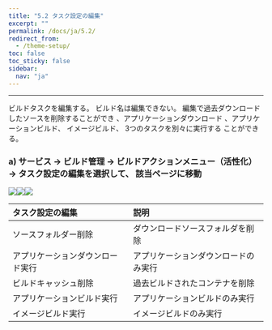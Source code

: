 ```yaml
---
title: "5.2 タスク設定の編集"
excerpt: ""
permalink: /docs/ja/5.2/
redirect_from:
  - /theme-setup/
toc: false
toc_sticky: false
sidebar:
  nav: "ja"
---
```



---

ビルドタスクを編集する。 ビルド名は編集できない。 編集で過去ダウンロードしたソースを削除することができ 、アプリケーションダウンロード 、アプリケーションビルド、 イメージビルド、 3つのタスクを別々に実行する
ことができる。

### a\) サービス → ビルド管理 → ビルドアクションメニュー（活性化）→ タスク設定の編集を選択して、 該当ページに移動
![](/assets/JP/2.5/3.2.2_1.png)![](/assets/JP/2.5.4/3.2.2_2.png)![](/assets/JP/2.5/3.2.2_3.png)

| **タスク設定の編集** | **説明** |
| :--- | :--- |
| ソースフォルダー削除 | ダウンロードソースフォルダを削除 |
| アプリケーションダウンロード実行 | アプリケーションダウンロードのみ実行 |
| ビルドキャッシュ削除 | 過去ビルドされたコンテナを削除 |
| アプリケーションビルド実行 | アプリケーションビルドのみ実行 |
| イメージビルド実行 | イメージビルドのみ実行 |



